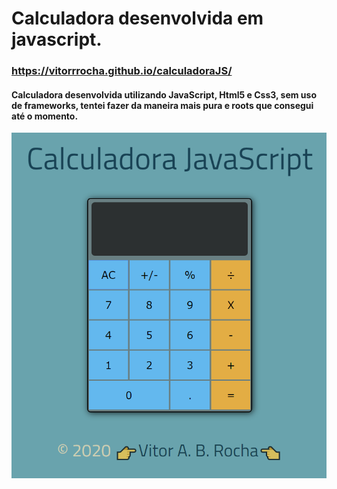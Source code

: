 # Calculadora desenvolvida em javascript.
###  https://vitorrrocha.github.io/calculadoraJS/

#### Calculadora desenvolvida utilizando JavaScript, Html5 e Css3, sem uso de frameworks, tentei fazer da maneira mais pura e roots que consegui até o momento.
![alt text](https://github.com/Vitorrrocha/calculadoraJS/blob/master/img.PNG?raw=true)
